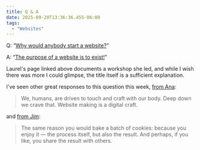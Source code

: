 ```yaml
---
title: Q & A
date: 2025-09-20T13:36:36.455-06:00
tags: 
  - "Websites"
---
```


Q: “[Why would anybody start a website?](https://daverupert.com/2025/09/why-would-anybody-start-a-website/)”

A: “[The purpose of a website is to exist!](https://laurelschwulst.com/e/ban-workshop/)”

Laurel's page linked above documents a workshop she led, and while I wish there was more I could glimpse, the title itself is a sufficient explanation.

I've seen other great responses to this question this week, [from Ana](https://ohhelloana.blog/why/):

> We, humans, are driven to touch and craft with our body. Deep down we crave that. Website making is a digital craft.

and [from Jim](https://blog.jim-nielsen.com/2025/why-make-a-website-in-2025/):

> The same reason you would bake a batch of cookies: because you enjoy it — the process itself, but also the result. And perhaps, if you like, you share the result with others.